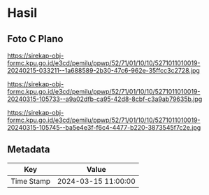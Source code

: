 # Hasil

## Foto C Plano

https://sirekap-obj-formc.kpu.go.id/e3cd/pemilu/ppwp/52/71/01/10/10/5271011010019-20240215-033211--1a688589-2b30-47c6-962e-35ffcc3c2728.jpg

https://sirekap-obj-formc.kpu.go.id/e3cd/pemilu/ppwp/52/71/01/10/10/5271011010019-20240315-105733--a9a02dfb-ca95-42d8-8cbf-c3a9ab79635b.jpg

https://sirekap-obj-formc.kpu.go.id/e3cd/pemilu/ppwp/52/71/01/10/10/5271011010019-20240315-105745--ba5e4e3f-f6c4-4477-b220-3873545f7c2e.jpg


## Metadata

| Key        | Value               |
| ---------- | ------------------- |
| Time Stamp | 2024-03-15 11:00:00 |



